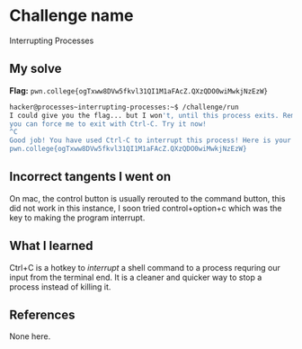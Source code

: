 # Challenge name
Interrupting Processes

## My solve
**Flag:** `pwn.college{ogTxww8DVw5fkvl31QI1M1aFAcZ.QXzQDO0wiMwkjNzEzW}`

```bash
hacker@processes~interrupting-processes:~$ /challenge/run
I could give you the flag... but I won't, until this process exits. Remember, 
you can force me to exit with Ctrl-C. Try it now!
^C
Good job! You have used Ctrl-C to interrupt this process! Here is your flag:
pwn.college{ogTxww8DVw5fkvl31QI1M1aFAcZ.QXzQDO0wiMwkjNzEzW}
```

## Incorrect tangents I went on
On mac, the control button is usually rerouted to the command button, this did not work in this instance, I soon tried control+option+c which was the key to making the program interrupt.

## What I learned
Ctrl+C is a hotkey to *interrupt* a shell command to a process requring our input from the terminal end. It is a cleaner and quicker way to stop a process instead of killing it. 

## References
None here.
